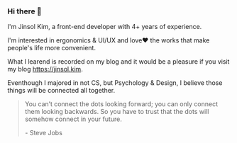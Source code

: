 ### Hi there 👋

I'm Jinsol Kim, a front-end developer with 4+ years of experience.

I'm interested in ergonomics & UI/UX and love❤️ the works that make people's life more convenient.

What I learend is recorded on my blog and it would be a pleasure if you visit my blog https://jinsol.kim.

Eventhough I majored in not CS, but Psychology & Design, I believe those things will be connected all together.

> You can’t connect the dots looking forward; you can only connect them looking backwards. So you have to trust that the dots will somehow connect in your future.
>
>\- Steve Jobs
>
